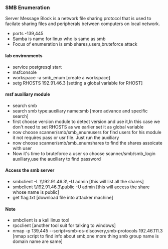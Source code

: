 ### SMB Enumeration
Server Message Block is a network file sharing protocol that is used to facilate sharing files and peripherals
between computers on local network.
- ports -139,445
- Samba is name for linux who is same as smb
- Focus of enumeration is smb shares,users,bruteforce attack 

#### lab environments
- service postgresql start
- msfconsole
- workspace -a smb_enum [create a workspace]
- setg RHOSTS 192.91.46.3 [setting a global variable for RHOST]
#### msf auxiliary module
- search smb 
- search smb type:auxiliary name:smb [more advance and specific search]
- first choose version module to detect version and use it,In this case we don't need to set RHOSTS as
   we earlier set it as global variable
- now choose scanner/smb/smb_enumusers for find users for his module it not requires pass or usr file.
   Just run the auxiliary
- now choose scanner/smb/smb_enumshares to find the shares assoicate with user 
- Now it's time to bruteforce a user so choose scanner/smb/smb_login auxiliary,use the auxiliary to find password
#### Access the smb server
- smbclient -L \\\\192.91.46.3\\ -U admin [this will list all the shares]
- smbclient \\\\192.91.46.3\\public -U admin [this will access the share whose name is public]
- get flag.txt [download file into attacker machine]

#### Note
- smbclient is a kali linux tool
- rpcclient [another tool suit for talking to windows]
- nmap -p 139,445 --script=smb-os-discovery,smb-protocols 192.46.111.3 [nmap script to find info about smb,one more thing smb group name is domain name are same]

